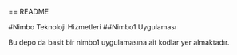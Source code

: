 == README

#Nimbo Teknoloji Hizmetleri 
##Nimbo1 Uygulaması 

 Bu depo da basit bir nimbo1 uygulamasına ait kodlar yer almaktadır.

